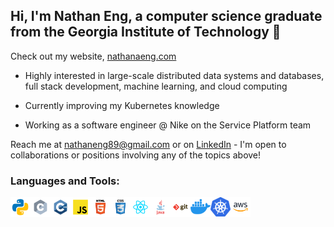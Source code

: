 Hi, I'm Nathan Eng, a computer science graduate from the Georgia Institute of Technology 👋
---
Check out my website, [nathanaeng.com](https://www.nathanaeng.com/)

- Highly interested in large-scale distributed data systems and databases, full stack development, machine learning, and cloud computing

- Currently improving my Kubernetes knowledge

- Working as a software engineer @ Nike on the Service Platform team

Reach me at nathaneng89@gmail.com or on [LinkedIn](https://www.linkedin.com/in/nathan-eng-66a62a219) - I'm open to collaborations or positions involving any of the topics above!

### Languages and Tools:
<a href="#"><img align="left" width="32px" src="https://github.com/nathanaeng/nathanaeng/blob/main/images/python.svg" />
<a href="#"><img align="left" width="32px" src="https://github.com/nathanaeng/nathanaeng/blob/main/images/c.svg" />
  <a href="#"><img align="left" width="32px" src="https://github.com/nathanaeng/nathanaeng/blob/main/images/c++.svg" />
<a href="#"><img align="left" width="32px" src="https://github.com/nathanaeng/nathanaeng/blob/main/images/javascript.svg" />
<a href="#"><img align="left" width="32px" src="https://github.com/nathanaeng/nathanaeng/blob/main/images/html.svg" />
<a href="#"><img align="left" width="32px" src="https://github.com/nathanaeng/nathanaeng/blob/main/images/css.svg" />
<a href="#"><img align="left" width="32px" src="https://github.com/nathanaeng/nathanaeng/blob/main/images/react.svg" />
<a href="#"><img align="left" width="32px" src="https://github.com/nathanaeng/nathanaeng/blob/main/images/java.svg" />
<a href="#"><img align="left" width="32px" src="https://github.com/nathanaeng/nathanaeng/blob/main/images/git.svg" />
<a href="#"><img align="left" width="32px" src="https://github.com/nathanaeng/nathanaeng/blob/main/images/docker.svg" />
<a href="#"><img align="left" width="32px" src="https://github.com/nathanaeng/nathanaeng/blob/main/images/kubernetes.svg" />
<a href="#"><img align="left" width="32px" src="https://github.com/nathanaeng/nathanaeng/blob/main/images/aws.svg" />
  
<!-- Other cool READMEs: https://github.com/abhisheknaiidu/awesome-github-profile-readme
     Images copied from: https://github.com/yurijserrano/Github-Profile-Readme-Logos/    -->
